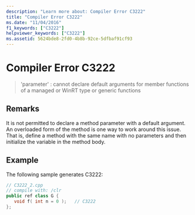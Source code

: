 ```yaml
---
description: "Learn more about: Compiler Error C3222"
title: "Compiler Error C3222"
ms.date: "11/04/2016"
f1_keywords: ["C3222"]
helpviewer_keywords: ["C3222"]
ms.assetid: 5624bde8-2fd0-4b8b-92ce-5dfbaf91cf93
---
```

# Compiler Error C3222

> 'parameter' : cannot declare default arguments for member functions of a managed or WinRT type or generic functions

## Remarks

It is not permitted to declare a method parameter with a default argument. An overloaded form of the method is one way to work around this issue. That is, define a method with the same name with no parameters and then initialize the variable in the method body.

## Example

The following sample generates C3222:

```cpp
// C3222_2.cpp
// compile with: /clr
public ref class G {
   void f( int n = 0 );   // C3222
};
```
